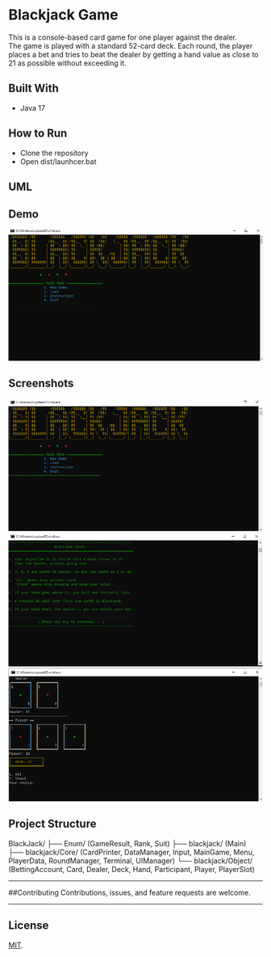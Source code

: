 # Blackjack Game

This is a console-based card game for one player against the dealer.  
The game is played with a standard 52-card deck. Each round, the player places a bet and tries to beat the dealer by getting a hand value as close to 21 as possible without exceeding it.



## Built With
- Java 17



## How to Run
- Clone the repository
- Open dist/launhcer.bat


## UML




## Demo
![Demo](docs/Animation.gif)



## Screenshots
![Main Menu](docs/MainMenu.PNG)  
![Instruction](docs/Instruction.PNG)  
![Gameplay](docs/Gameplay.PNG)


## Project Structure
BlackJack/
├── Enum/ (GameResult, Rank, Suit)
├── blackjack/ (Main)
├── blackjack/Core/ (CardPrinter, DataManager, Input, MainGame, Menu, PlayerData, RoundManager, Terminal, UIManager)
└── blackjack/Object/ (BettingAccount, Card, Dealer, Deck, Hand, Participant, Player, PlayerSlot)


---

##Contributing
Contributions, issues, and feature requests are welcome.  

---

## License
[MIT](LICENSE).

